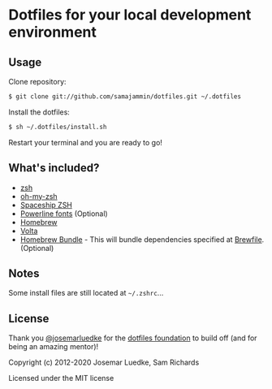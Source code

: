 # Dotfiles for your local development environment

## Usage

Clone repository:

```sh
$ git clone git://github.com/samajammin/dotfiles.git ~/.dotfiles
```

Install the dotfiles:

```sh
$ sh ~/.dotfiles/install.sh
```

Restart your terminal and you are ready to go!

## What's included?

- [zsh](http://www.zsh.org/)
- [oh-my-zsh](https://github.com/robbyrussell/oh-my-zsh)
- [Spaceship ZSH](https://github.com/denysdovhan/spaceship-prompt)
- [Powerline fonts](https://github.com/powerline/fonts) (Optional)
- [Homebrew](https://brew.sh/)
- [Volta](https://volta.sh/)
- [Homebrew Bundle](https://github.com/Homebrew/homebrew-bundle) - This will
  bundle dependencies specified at [Brewfile](./Brewfile). (Optional)

## Notes

Some install files are still located at `~/.zshrc`...

## License

Thank you [@josemarluedke](https://github.com/josemarluedke) for the [dotfiles foundation](https://github.com/josemarluedke/dotfiles) to build off (and for being an amazing mentor)!

Copyright (c) 2012-2020 Josemar Luedke, Sam Richards

Licensed under the MIT license
